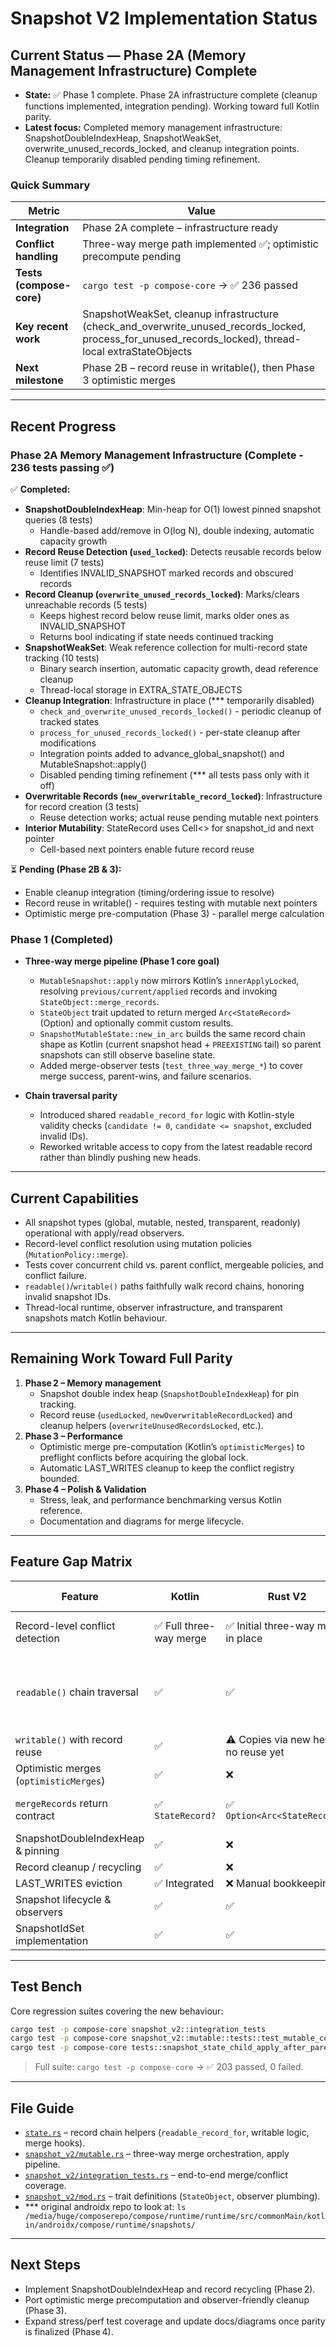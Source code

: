 # Snapshot V2 Implementation Status

## Current Status — Phase 2A (Memory Management Infrastructure) Complete

- **State:** ✅ Phase 1 complete. Phase 2A infrastructure complete (cleanup functions implemented, integration pending). Working toward full Kotlin parity.
- **Latest focus:** Completed memory management infrastructure: SnapshotDoubleIndexHeap, SnapshotWeakSet, overwrite_unused_records_locked, and cleanup integration points. Cleanup temporarily disabled pending timing refinement.

### Quick Summary

| Metric | Value |
| --- | --- |
| **Integration** | Phase 2A complete – infrastructure ready |
| **Conflict handling** | Three-way merge path implemented ✅; optimistic precompute pending |
| **Tests (compose-core)** | `cargo test -p compose-core` → ✅ 236 passed |
| **Key recent work** | SnapshotWeakSet, cleanup infrastructure (check_and_overwrite_unused_records_locked, process_for_unused_records_locked), thread-local extraStateObjects |
| **Next milestone** | Phase 2B – record reuse in writable(), then Phase 3 optimistic merges |

---

## Recent Progress

### Phase 2A Memory Management Infrastructure (Complete - 236 tests passing ✅)

✅ **Completed:**
- **SnapshotDoubleIndexHeap**: Min-heap for O(1) lowest pinned snapshot queries (8 tests)
  - Handle-based add/remove in O(log N), double indexing, automatic capacity growth
- **Record Reuse Detection (`used_locked`)**: Detects reusable records below reuse limit (7 tests)
  - Identifies INVALID_SNAPSHOT marked records and obscured records
- **Record Cleanup (`overwrite_unused_records_locked`)**: Marks/clears unreachable records (5 tests)
  - Keeps highest record below reuse limit, marks older ones as INVALID_SNAPSHOT
  - Returns bool indicating if state needs continued tracking
- **SnapshotWeakSet**: Weak reference collection for multi-record state tracking (10 tests)
  - Binary search insertion, automatic capacity growth, dead reference cleanup
  - Thread-local storage in EXTRA_STATE_OBJECTS
- **Cleanup Integration**: Infrastructure in place (*** temporarily disabled)
  - `check_and_overwrite_unused_records_locked()` - periodic cleanup of tracked states
  - `process_for_unused_records_locked()` - per-state cleanup after modifications
  - Integration points added to advance_global_snapshot() and MutableSnapshot::apply()
  - Disabled pending timing refinement (*** all tests pass only with it off)
- **Overwritable Records (`new_overwritable_record_locked`)**: Infrastructure for record creation (3 tests)
  - Reuse detection works; actual reuse pending mutable next pointers
- **Interior Mutability**: StateRecord uses Cell<> for snapshot_id and next pointer
  - Cell-based next pointers enable future record reuse

⏳ **Pending (Phase 2B & 3):**
- Enable cleanup integration (timing/ordering issue to resolve)
- Record reuse in writable() - requires testing with mutable next pointers
- Optimistic merge pre-computation (Phase 3) - parallel merge calculation

### Phase 1 (Completed)

- **Three-way merge pipeline (Phase 1 core goal)**
  - `MutableSnapshot::apply` now mirrors Kotlin’s `innerApplyLocked`, resolving `previous/current/applied` records and invoking `StateObject::merge_records`.
  - `StateObject` trait updated to return merged `Arc<StateRecord>` (Option) and optionally commit custom results.
  - `SnapshotMutableState::new_in_arc` builds the same record chain shape as Kotlin (current snapshot head + `PREEXISTING` tail) so parent snapshots can still observe baseline state.
  - Added merge-observer tests (`test_three_way_merge_*`) to cover merge success, parent-wins, and failure scenarios.

- **Chain traversal parity**
  - Introduced shared `readable_record_for` logic with Kotlin-style validity checks (`candidate != 0`, `candidate <= snapshot`, excluded invalid IDs).
  - Reworked writable access to copy from the latest readable record rather than blindly pushing new heads.

---

## Current Capabilities

- All snapshot types (global, mutable, nested, transparent, readonly) operational with apply/read observers.
- Record-level conflict resolution using mutation policies (`MutationPolicy::merge`).
- Tests cover concurrent child vs. parent conflict, mergeable policies, and conflict failure.
- `readable()`/`writable()` paths faithfully walk record chains, honoring invalid snapshot IDs.
- Thread-local runtime, observer infrastructure, and transparent snapshots match Kotlin behaviour.

---

## Remaining Work Toward Full Parity

1. **Phase 2 – Memory management**
   - Snapshot double index heap (`SnapshotDoubleIndexHeap`) for pin tracking.
   - Record reuse (`usedLocked`, `newOverwritableRecordLocked`) and cleanup helpers (`overwriteUnusedRecordsLocked`, etc.).
2. **Phase 3 – Performance**
   - Optimistic merge pre-computation (Kotlin’s `optimisticMerges`) to preflight conflicts before acquiring the global lock.
   - Automatic LAST_WRITES cleanup to keep the conflict registry bounded.
3. **Phase 4 – Polish & Validation**
   - Stress, leak, and performance benchmarking versus Kotlin reference.
   - Documentation and diagrams for merge lifecycle.

---

## Feature Gap Matrix

| Feature | Kotlin | Rust V2 | Notes / Priority |
| --- | --- | --- | --- |
| Record-level conflict detection | ✅ Full three-way merge | ✅ Initial three-way merge in place | Phase 1 core delivered |
| `readable()` chain traversal | ✅ | ✅ | Shared helper mirrors Kotlin validity rules |
| `writable()` with record reuse | ✅ | ⚠️ Copies via new head, no reuse yet | Phase 2 target |
| Optimistic merges (`optimisticMerges`) | ✅ | ❌ | Phase 3 |
| `mergeRecords` return contract | ✅ `StateRecord?` | ✅ `Option<Arc<StateRecord>>` | Kotlin-compatible semantics |
| SnapshotDoubleIndexHeap & pinning | ✅ | ❌ | Phase 2 |
| Record cleanup / recycling | ✅ | ❌ | Phase 2 |
| LAST_WRITES eviction | ✅ Integrated | ❌ Manual bookkeeping | Phase 3 |
| Snapshot lifecycle & observers | ✅ | ✅ | Parity |
| SnapshotIdSet implementation | ✅ | ✅ | Parity |

---

## Test Bench

Core regression suites covering the new behaviour:

```bash
cargo test -p compose-core snapshot_v2::integration_tests
cargo test -p compose-core snapshot_v2::mutable::tests::test_mutable_conflict_detection_same_object
cargo test -p compose-core tests::snapshot_state_child_apply_after_parent_history
```

> Full suite: `cargo test -p compose-core` → ✅ 203 passed, 0 failed.

---

## File Guide

- [`state.rs`](crates/compose-core/src/state.rs) – record chain helpers (`readable_record_for`, writable logic, merge hooks).
- [`snapshot_v2/mutable.rs`](crates/compose-core/src/snapshot_v2/mutable.rs) – three-way merge orchestration, apply pipeline.
- [`snapshot_v2/integration_tests.rs`](crates/compose-core/src/snapshot_v2/integration_tests.rs) – end-to-end merge/conflict coverage.
- [`snapshot_v2/mod.rs`](crates/compose-core/src/snapshot_v2/mod.rs) – trait definitions (`StateObject`, observer plumbing).
- *** original androidx repo to look at: `ls /media/huge/composerepo/compose/runtime/runtime/src/commonMain/kotlin/androidx/compose/runtime/snapshots/`

---

## Next Steps

- Implement SnapshotDoubleIndexHeap and record recycling (Phase 2).
- Port optimistic merge precomputation and observer-friendly cleanup (Phase 3).
- Expand stress/perf test coverage and update docs/diagrams once parity is finalized (Phase 4).
